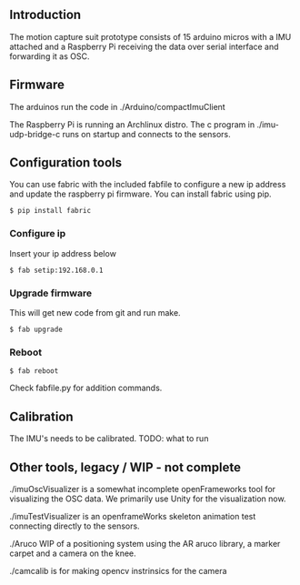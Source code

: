 
## Introduction
The motion capture suit prototype consists of 15 arduino micros with a IMU attached and a Raspberry Pi receiving the data over serial interface and forwarding it as OSC. 

## Firmware
The arduinos run the code in ./Arduino/compactImuClient

The Raspberry Pi is running an Archlinux distro. The c program in ./imu-udp-bridge-c runs on startup and connects to the sensors.  


## Configuration tools
You can use fabric with the included fabfile to configure a new ip address and update the raspberry pi firmware. You can install fabric using pip. 
    
    $ pip install fabric

### Configure ip

Insert your ip address below

    $ fab setip:192.168.0.1

### Upgrade firmware
	
This will get new code from git and run make.

	$ fab upgrade

### Reboot

	$ fab reboot

Check fabfile.py for addition commands.

## Calibration

The IMU's needs to be calibrated. TODO: what to run


## Other tools, legacy / WIP - not complete
./imuOscVisualizer is a somewhat incomplete openFrameworks tool for visualizing the OSC data. We primarily use Unity for the visualization now.

./imuTestVisualizer is an openframeWorks skeleton animation test connecting directly to the sensors. 

./Aruco WIP of a positioning system using the AR aruco library, a marker carpet and a camera on the knee.

./camcalib is for making opencv instrinsics for the camera







